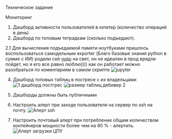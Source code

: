 Техническое задание

Мониторинг

1. Дашборд активности пользователей в юпитер (количество операций в день)
2. Дашборд по топовым тетрадкам (сколько подъедают).
   
2.1 Для вычисления подъедаемой памяти ноутбуками пришлось воспользоваться самодельным exporter (Благо базовые знания python в сумме с ИИ) родили сей 
[чудо](https://github.com/Zubaev/jupyterhub_docker_postgres/blob/main/notebook_metrics/jupyterhub_notebook_files_metrics.py) на свет, он не идеален в прод врядли пойдет, но я его все равно люблю)))) как он работает можно разобраться по коментариям в самом скрипте
![jupyter](https://github.com/user-attachments/assets/7f9e683e-f394-45a3-a859-d0ee179101d8)

4. Дашборд топовых таблиц в постресе с их владельцами
![1 дашборд постгрес](https://github.com/user-attachments/assets/1c9805fa-2e1a-4612-b70a-de6cdc937efd)
![размер таблиц дебивер 2](https://github.com/user-attachments/assets/0c3dbace-0aa8-4fb4-b347-bab08db2a06d)

5. Дашборды должны быть публичными
6. Настроить алерт при заходе пользователя на сервер по ssh на почту.
![Алерт ssh](https://github.com/user-attachments/assets/d3987bad-17f4-4622-bddb-4a897e64dfc5)


7. Настроить почтовый алерт при потребление общим количеством контейнеров мощности более чем на 80 % - алертить.
![Алерт загрузки ЦПУ](https://github.com/user-attachments/assets/aac5aaa4-8f24-4eb4-894e-c34b4830e004)

